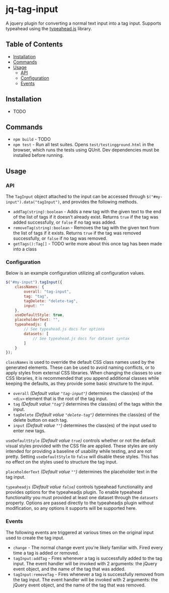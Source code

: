 # jq-tag-input

A jquery plugin for converting a normal text input into a tag input. Supports typeahead using the [typeahead.js](https://github.com/twitter/typeahead.js) library.

## Table of Contents

* [Installation](#Installation)
* [Commands](#Commands)
* [Usage](#Usage)
  * [API](#API)
  * [Configuration](#Configuration)
  * [Events](#Events)

## Installation

* TODO

## Commands

* `npm build` - TODO
* `npm test` - Run all test suites. Opens `test/testingground.html` in the browser, which runs the tests using QUnit. Dev dependencies must be installed before running.

## Usage

### API

The `TagInput` object attached to the input can be accessed through `$("#my-input").data("tagInput")`, and provides the following methods.

* `addTag(string):boolean` - Adds a new tag with the given text to the end of the list of tags if it doesn't already exist. Returns `true` if the tag was added successfully, or `false` if no tag was added.
* `removeTag(string):boolean` - Removes the tag with the given text from the list of tags if it exists. Returns `true` if the tag was removed successfully, or `false` if no tag was removed.
* `getTags():Tag[]` - TODO write more about this once tag has been made into a class

### Configuration

Below is an example configuration utilizing all configuration values.

```javascript
$("#my-input").tagInput({
    classNames: {
        overall: "tag-input",
        tag: "tag",
        tagDelete: "delete-tag",
        input: ""
    },
    useDefaultStyle: true,
    placeholderText: "",
    typeaheadjs: {
        // See typeahead.js docs for options
        datasets: [
            // See typeahead.js docs for dataset syntax
        ]
    }
});
```

`classNames` is used to override the default CSS class names used by the generated elements. These can be used to avoid naming conflicts, or to apply styles from external CSS libraries. When changing the classes to use CSS libraries, it is recommended that you append additional classes while keeping the defaults, as they provide some basic structure to the input.

* `overall` *(Default value `"tag-input"`)* determines the class(es) of the `<div>` element that is the root of the tag input.
* `tag` *(Default value `"tag"`)* determines the class(es) of the tags within the input.
* `tagDelete` *(Default value `"delete-tag"`)* determines the class(es) of the delete button on each tag.
* `input` *(Default value `""`)* determines the class(es) of the input used to enter new tags.

`useDefaultStyle` *(Default value `true`)* controls whether or not the default visual styles provided with the CSS file are applied. These styles are only intended for providing a baseline of usability while testing, and are not pretty. Setting `useDefaultStyle` to `false` will disable these styles. This has no effect on the styles used to structure the tag input.

`placeholderText` *(Default value `""`)* determines the placeholder text in the tag input.

`typeaheadjs` *(Default value `false`)* controls typeahead functionality and provides options for the typeaheadjs plugin. To enable typeahead functionality you must provided at least one dataset through the `datasets` property. Options are passed directly to the typeaheadjs plugin without modification, so any options it supports will be supported here.

### Events

The following events are triggered at various times on the original input used to create the tag input.

* `change` - The normal change event you're likely familiar with. Fired every time a tag is added or removed.
* `tagInput:addTag` - Fires whenever a tag is successfully added to the tag input. The event handler will be invoked with 2 arguments: the jQuery event object, and the name of the tag that was added.
* `tagInput:removeTag` - Fires whenever a tag is successfully removed from the tag input. The event handler will be invoked with 2 arguments: the jQuery event object, and the name of the tag that was removed.
